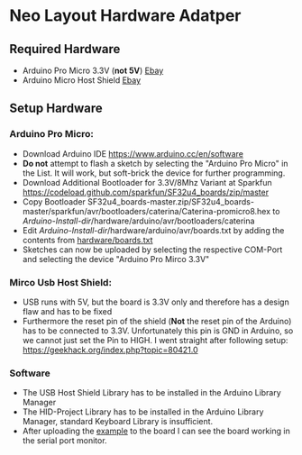 # Neo Layout Hardware Adatper

## Required Hardware
* Arduino Pro Micro 3.3V (**not 5V**) [Ebay](https://www.ebay.de/itm/Eckstein-Pro-micro-3-3V-8MHz-Arduino-mini-Leonardo-compatible-board-QITA/353159955592?epid=2235734612&hash=item5239f94488:g:0tsAAOSwVgdfpTbY)
* Arduino Micro Host Shield [Ebay](https://www.ebay.de/itm/Mini-USB-Host-Shield-Support-Google-ADK-Android-For-Arduino-UNO-MEGA-Duemilanove/264728254334?ssPageName=STRK%3AMEBIDX%3AIT&_trksid=p2060353.m2749.l2649)
	
## Setup Hardware

### Arduino Pro Micro:
* Download Arduino IDE https://www.arduino.cc/en/software
* **Do not** attempt to flash a sketch by selecting the "Arduino Pro Micro" in the List. It will work, but soft-brick the device for further programming.
* Download Additional Bootloader for 3.3V/8Mhz Variant at Sparkfun https://codeload.github.com/sparkfun/SF32u4_boards/zip/master
* Copy Bootloader SF32u4_boards-master.zip/SF32u4_boards-master/sparkfun/avr/bootloaders/caterina/Caterina-promicro8.hex to *Arduino-Install-dir*/hardware/arduino/avr/bootloaders/caterina
* Edit *Arduino-Install-dir*/hardware/arduino/avr/boards.txt by adding the contents from [hardware/boards.txt](hardware/boards.txt)
* Sketches can now be uploaded by selecting the respective COM-Port and selecting the device "Arduino Pro Mirco 3.3V"
	
### Mirco Usb Host Shield:
* USB runs with 5V, but the board is 3.3V only and therefore has a design flaw and has to be fixed
* Furthermore the reset pin of the shield (**Not** the reset pin of the Arduino) has to be connected to 3.3V. Unfortunately this pin is GND in Arduino, so we cannot just set the Pin to HIGH. I went straight after following setup: https://geekhack.org/index.php?topic=80421.0
	
### Software 
* The USB Host Shield Library has to be installed in the Arduino Library Manager
* The HID-Project Library has to be installed in the Arduino Library Manager, standard Keyboard Library is insufficient.
* After uploading the [example](https://github.com/felis/USB_Host_Shield_2.0/blob/master/examples/HID/USBHIDBootKbd/USBHIDBootKbd.ino) to the board I can see the board working in the serial port monitor. 

	
